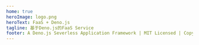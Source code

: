 ```yaml
---
home: true
heroImage: logo.png
heroText: FaaS + Deno.js
tagline: 基于Deno.js的FaaS Service
footer: A Deno.js Severless Application Framework | MIT Licensed | Copyright © 2019-2020 Zhu Feng
---
```


